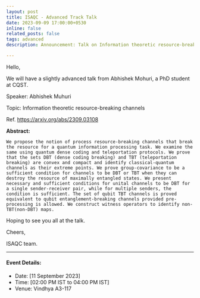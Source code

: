 ```yaml
---
layout: post
title: ISAQC - Advanced Track Talk
date: 2023-09-09 17:00:00+0530
inline: false
related_posts: false
tags: advanced
description: Announcement: Talk on Information theoretic resource-breaking channels

---
```

Hello, 

We will have a slightly advanced talk from Abhishek Mohuri, a PhD student at CQST.

Speaker: Abhishek Muhuri

Topic: Information theoretic resource-breaking channels

Ref. https://arxiv.org/abs/2309.03108

**Abstract:**

    We propose the notion of process resource-breaking channels that break the resource for a quantum information processing task. We examine the same using quantum dense coding and teleportation protocols. We prove that the sets DBT (dense coding breaking) and TBT (teleportation breaking) are convex and compact and identify classical-quantum channels as their extreme points. We prove group-covariance to be a sufficient condition for channels to be DBT or TBT when they can destroy the resource of maximally entangled states. We present necessary and sufficient conditions for unital channels to be DBT for a single sender-receiver pair, while for multiple senders, the condition is sufficient. The set of qubit TBT channels is proved equivalent to qubit entanglement-breaking channels provided pre-processing is allowed. We construct witness operators to identify non-TBT(non-DBT) maps. 

Hoping to see you all at the talk.

Cheers,

ISAQC team. 


***

#### Event Details:

<ul>
    <li> Date: [11 September 2023]</li>
    <li> Time: [02:00 PM IST to 04:00 PM IST] </li>
    <li> Venue: Vindhya A3-117 </li>
</ul>


